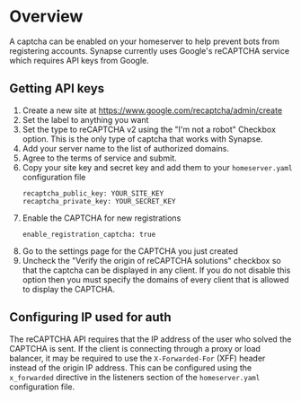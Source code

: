 # Overview
A captcha can be enabled on your homeserver to help prevent bots from registering
accounts. Synapse currently uses Google's reCAPTCHA service which requires API keys
from Google.

## Getting API keys

1. Create a new site at <https://www.google.com/recaptcha/admin/create>
1. Set the label to anything you want
1. Set the type to reCAPTCHA v2 using the "I'm not a robot" Checkbox option.
This is the only type of captcha that works with Synapse.
1. Add your server name to the list of authorized domains.
1. Agree to the terms of service and submit.
1. Copy your site key and secret key and add them to your `homeserver.yaml`
configuration file
    ```
    recaptcha_public_key: YOUR_SITE_KEY
    recaptcha_private_key: YOUR_SECRET_KEY
    ```
1. Enable the CAPTCHA for new registrations
    ```
    enable_registration_captcha: true
    ```
1. Go to the settings page for the CAPTCHA you just created
1. Uncheck the "Verify the origin of reCAPTCHA solutions" checkbox so that the
captcha can be displayed in any client. If you do not disable this option then you
must specify the domains of every client that is allowed to display the CAPTCHA.

## Configuring IP used for auth

The reCAPTCHA API requires that the IP address of the user who solved the
CAPTCHA is sent. If the client is connecting through a proxy or load balancer,
it may be required to use the `X-Forwarded-For` (XFF) header instead of the origin
IP address. This can be configured using the `x_forwarded` directive in the
listeners section of the `homeserver.yaml` configuration file.
